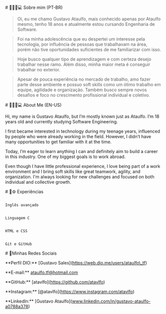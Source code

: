 \# 🧑🏻‍🦱💻 Sobre mim (PT-BR)

> Oi, eu me chamo Gustavo Ataulfo, mais conhecido apenas por Ataulfo mesmo, tenho 18 anos e atualmente estou cursando Engenharia de Software. 



> Foi na minha adolescência que eu despertei um interesse pela tecnologia, por influência de pessoas que trabalhavam na área, porém não tive oportunidades suficientes de me familiarizar com isso.



> Hoje busco qualquer tipo de aprendizagem e com certeza desejo trabalhar nesse ramo. Além disso, minha maior meta é conseguir trabalhar no exterior.



> Apesar de pouca experiência no mercado de trabalho, amo fazer parte desse ambiente e possuo soft skills como um ótimo trabalho em equipe, agilidade e organização. Também busco sempre novos desafios e foco no crescimento profissional individual e coletivo.



\# 🧑🏻‍🦱💻 About Me (EN-US)

Hi, my name is Gustavo Ataulfo, but I’m mostly known just as Ataulfo. I’m 18 years old and currently studying Software Engineering.



I first became interested in technology during my teenage years, influenced by people who were already working in the field. However, I didn’t have many opportunities to get familiar with it at the time.



Today, I’m eager to learn anything I can and definitely aim to build a career in this industry. One of my biggest goals is to work abroad.



Even though I have little professional experience, I love being part of a work environment and I bring soft skills like great teamwork, agility, and organization. I'm always looking for new challenges and focused on both individual and collective growth.



\# 🎯⚙️ Experiências



```

Inglês avançado

```

```

Linguagem C

```

```

HTML e CSS

```

```

Git e GitHub

```





\# 📲Minhas Redes Sociais 



\*\*Perfil DIO:\*\* \[Gustavo Sales](https://web.dio.me/users/ataulfo\_tf)



\*\*E-mail:\*\* ataulfo.tf@hotmail.com



\*\*GitHub:\*\* \[atavlfo](https://github.com/atavlfo)



\*\*Instagram:\*\* \[@atavlfo](https://www.instagram.com/atavlfo)



\*\*LinkedIn:\*\* \[Gustavo Ataulfo](www.linkedin.com/in/gustavo-ataulfo-a0788a378)



